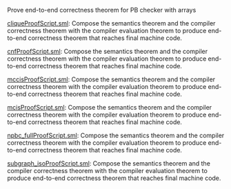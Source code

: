 Prove end-to-end correctness theorem for PB checker with arrays

[cliqueProofScript.sml](cliqueProofScript.sml):
Compose the semantics theorem and the compiler correctness
theorem with the compiler evaluation theorem to produce end-to-end
correctness theorem that reaches final machine code.

[cnfProofScript.sml](cnfProofScript.sml):
Compose the semantics theorem and the compiler correctness
theorem with the compiler evaluation theorem to produce end-to-end
correctness theorem that reaches final machine code.

[mccisProofScript.sml](mccisProofScript.sml):
Compose the semantics theorem and the compiler correctness
theorem with the compiler evaluation theorem to produce end-to-end
correctness theorem that reaches final machine code.

[mcisProofScript.sml](mcisProofScript.sml):
Compose the semantics theorem and the compiler correctness
theorem with the compiler evaluation theorem to produce end-to-end
correctness theorem that reaches final machine code.

[npbc_fullProofScript.sml](npbc_fullProofScript.sml):
Compose the semantics theorem and the compiler correctness
theorem with the compiler evaluation theorem to produce end-to-end
correctness theorem that reaches final machine code.

[subgraph_isoProofScript.sml](subgraph_isoProofScript.sml):
Compose the semantics theorem and the compiler correctness
theorem with the compiler evaluation theorem to produce end-to-end
correctness theorem that reaches final machine code.
